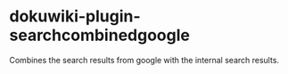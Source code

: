 dokuwiki-plugin-searchcombinedgoogle
====================================

Combines the search results from google with the internal search results. 
